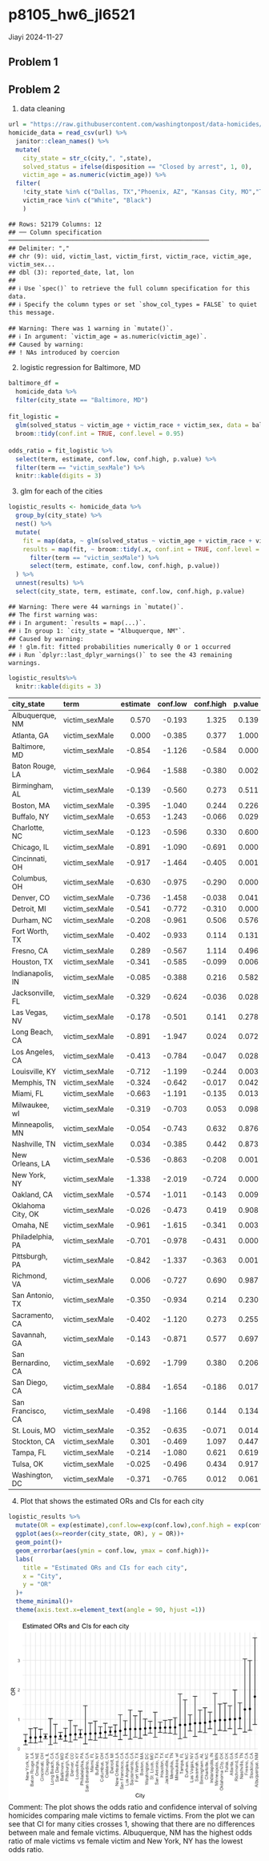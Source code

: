 p8105_hw6_jl6521
================
Jiayi
2024-11-27

## Problem 1

## Problem 2

1.  data cleaning

``` r
url = "https://raw.githubusercontent.com/washingtonpost/data-homicides/master/homicide-data.csv"
homicide_data = read_csv(url) %>% 
  janitor::clean_names() %>% 
  mutate(
    city_state = str_c(city,", ",state),
    solved_status = ifelse(disposition == "Closed by arrest", 1, 0),
    victim_age = as.numeric(victim_age)) %>% 
  filter(
    !city_state %in% c("Dallas, TX","Phoenix, AZ", "Kansas City, MO","Tulsa, AL"),
    victim_race %in% c("White", "Black")
    ) 
```

    ## Rows: 52179 Columns: 12
    ## ── Column specification ────────────────────────────────────────────────────────
    ## Delimiter: ","
    ## chr (9): uid, victim_last, victim_first, victim_race, victim_age, victim_sex...
    ## dbl (3): reported_date, lat, lon
    ## 
    ## ℹ Use `spec()` to retrieve the full column specification for this data.
    ## ℹ Specify the column types or set `show_col_types = FALSE` to quiet this message.

    ## Warning: There was 1 warning in `mutate()`.
    ## ℹ In argument: `victim_age = as.numeric(victim_age)`.
    ## Caused by warning:
    ## ! NAs introduced by coercion

2.  logistic regression for Baltimore, MD

``` r
baltimore_df = 
  homicide_data %>%  
  filter(city_state == "Baltimore, MD") 
  
fit_logistic = 
  glm(solved_status ~ victim_age + victim_race + victim_sex, data = baltimore_df, family = binomial()) %>% 
  broom::tidy(conf.int = TRUE, conf.level = 0.95)

odds_ratio = fit_logistic %>% 
  select(term, estimate, conf.low, conf.high, p.value) %>%  
  filter(term == "victim_sexMale") %>% 
  knitr::kable(digits = 3)
```

3.  glm for each of the cities

``` r
logistic_results <- homicide_data %>%
  group_by(city_state) %>%
  nest() %>%
  mutate(
    fit = map(data, ~ glm(solved_status ~ victim_age + victim_race + victim_sex, data = ., family = binomial())),
    results = map(fit, ~ broom::tidy(.x, conf.int = TRUE, conf.level = 0.95) %>%
      filter(term == "victim_sexMale") %>%
      select(term, estimate, conf.low, conf.high, p.value))
  ) %>%
  unnest(results) %>% 
  select(city_state, term, estimate, conf.low, conf.high, p.value)
```

    ## Warning: There were 44 warnings in `mutate()`.
    ## The first warning was:
    ## ℹ In argument: `results = map(...)`.
    ## ℹ In group 1: `city_state = "Albuquerque, NM"`.
    ## Caused by warning:
    ## ! glm.fit: fitted probabilities numerically 0 or 1 occurred
    ## ℹ Run `dplyr::last_dplyr_warnings()` to see the 43 remaining warnings.

``` r
logistic_results%>%
  knitr::kable(digits = 3)
```

| city_state         | term           | estimate | conf.low | conf.high | p.value |
|:-------------------|:---------------|---------:|---------:|----------:|--------:|
| Albuquerque, NM    | victim_sexMale |    0.570 |   -0.193 |     1.325 |   0.139 |
| Atlanta, GA        | victim_sexMale |    0.000 |   -0.385 |     0.377 |   1.000 |
| Baltimore, MD      | victim_sexMale |   -0.854 |   -1.126 |    -0.584 |   0.000 |
| Baton Rouge, LA    | victim_sexMale |   -0.964 |   -1.588 |    -0.380 |   0.002 |
| Birmingham, AL     | victim_sexMale |   -0.139 |   -0.560 |     0.273 |   0.511 |
| Boston, MA         | victim_sexMale |   -0.395 |   -1.040 |     0.244 |   0.226 |
| Buffalo, NY        | victim_sexMale |   -0.653 |   -1.243 |    -0.066 |   0.029 |
| Charlotte, NC      | victim_sexMale |   -0.123 |   -0.596 |     0.330 |   0.600 |
| Chicago, IL        | victim_sexMale |   -0.891 |   -1.090 |    -0.691 |   0.000 |
| Cincinnati, OH     | victim_sexMale |   -0.917 |   -1.464 |    -0.405 |   0.001 |
| Columbus, OH       | victim_sexMale |   -0.630 |   -0.975 |    -0.290 |   0.000 |
| Denver, CO         | victim_sexMale |   -0.736 |   -1.458 |    -0.038 |   0.041 |
| Detroit, MI        | victim_sexMale |   -0.541 |   -0.772 |    -0.310 |   0.000 |
| Durham, NC         | victim_sexMale |   -0.208 |   -0.961 |     0.506 |   0.576 |
| Fort Worth, TX     | victim_sexMale |   -0.402 |   -0.933 |     0.114 |   0.131 |
| Fresno, CA         | victim_sexMale |    0.289 |   -0.567 |     1.114 |   0.496 |
| Houston, TX        | victim_sexMale |   -0.341 |   -0.585 |    -0.099 |   0.006 |
| Indianapolis, IN   | victim_sexMale |   -0.085 |   -0.388 |     0.216 |   0.582 |
| Jacksonville, FL   | victim_sexMale |   -0.329 |   -0.624 |    -0.036 |   0.028 |
| Las Vegas, NV      | victim_sexMale |   -0.178 |   -0.501 |     0.141 |   0.278 |
| Long Beach, CA     | victim_sexMale |   -0.891 |   -1.947 |     0.024 |   0.072 |
| Los Angeles, CA    | victim_sexMale |   -0.413 |   -0.784 |    -0.047 |   0.028 |
| Louisville, KY     | victim_sexMale |   -0.712 |   -1.199 |    -0.244 |   0.003 |
| Memphis, TN        | victim_sexMale |   -0.324 |   -0.642 |    -0.017 |   0.042 |
| Miami, FL          | victim_sexMale |   -0.663 |   -1.191 |    -0.135 |   0.013 |
| Milwaukee, wI      | victim_sexMale |   -0.319 |   -0.703 |     0.053 |   0.098 |
| Minneapolis, MN    | victim_sexMale |   -0.054 |   -0.743 |     0.632 |   0.876 |
| Nashville, TN      | victim_sexMale |    0.034 |   -0.385 |     0.442 |   0.873 |
| New Orleans, LA    | victim_sexMale |   -0.536 |   -0.863 |    -0.208 |   0.001 |
| New York, NY       | victim_sexMale |   -1.338 |   -2.019 |    -0.724 |   0.000 |
| Oakland, CA        | victim_sexMale |   -0.574 |   -1.011 |    -0.143 |   0.009 |
| Oklahoma City, OK  | victim_sexMale |   -0.026 |   -0.473 |     0.419 |   0.908 |
| Omaha, NE          | victim_sexMale |   -0.961 |   -1.615 |    -0.341 |   0.003 |
| Philadelphia, PA   | victim_sexMale |   -0.701 |   -0.978 |    -0.431 |   0.000 |
| Pittsburgh, PA     | victim_sexMale |   -0.842 |   -1.337 |    -0.363 |   0.001 |
| Richmond, VA       | victim_sexMale |    0.006 |   -0.727 |     0.690 |   0.987 |
| San Antonio, TX    | victim_sexMale |   -0.350 |   -0.934 |     0.214 |   0.230 |
| Sacramento, CA     | victim_sexMale |   -0.402 |   -1.120 |     0.273 |   0.255 |
| Savannah, GA       | victim_sexMale |   -0.143 |   -0.871 |     0.577 |   0.697 |
| San Bernardino, CA | victim_sexMale |   -0.692 |   -1.799 |     0.380 |   0.206 |
| San Diego, CA      | victim_sexMale |   -0.884 |   -1.654 |    -0.186 |   0.017 |
| San Francisco, CA  | victim_sexMale |   -0.498 |   -1.166 |     0.144 |   0.134 |
| St. Louis, MO      | victim_sexMale |   -0.352 |   -0.635 |    -0.071 |   0.014 |
| Stockton, CA       | victim_sexMale |    0.301 |   -0.469 |     1.097 |   0.447 |
| Tampa, FL          | victim_sexMale |   -0.214 |   -1.080 |     0.621 |   0.619 |
| Tulsa, OK          | victim_sexMale |   -0.025 |   -0.496 |     0.434 |   0.917 |
| Washington, DC     | victim_sexMale |   -0.371 |   -0.765 |     0.012 |   0.061 |

4.  Plot that shows the estimated ORs and CIs for each city

``` r
logistic_results %>% 
  mutate(OR = exp(estimate),conf.low=exp(conf.low),conf.high = exp(conf.high)) %>% 
  ggplot(aes(x=reorder(city_state, OR), y = OR))+
  geom_point()+
  geom_errorbar(aes(ymin = conf.low, ymax = conf.high))+
  labs(
    title = "Estimated ORs and CIs for each city", 
    x = "City", 
    y = "OR"
  )+
  theme_minimal()+
  theme(axis.text.x=element_text(angle = 90, hjust =1))
```

![](p8105_hw6_jl6521_files/figure-gfm/unnamed-chunk-4-1.png)<!-- -->
Comment: The plot shows the odds ratio and confidence interval of
solving homicides comparing male victims to female victims. From the
plot we can see that CI for many cities crosses 1, showing that there
are no differences between male and female victims. Albuquerque, NM has
the highest odds ratio of male victims vs female victim and New York, NY
has the lowest odds ratio.
